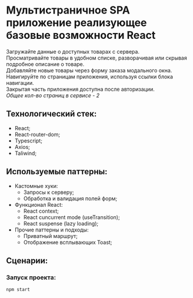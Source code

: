# Мультистраничное SPA приложение реализующее базовые возможности React

Загружайте данные о доступных товарах с сервера.  
Просматривайте товары в удобном списке, разворачивая или скрывая подробное описание о товаре.  
Добавляйте новые товары через форму заказа модального окна.  
Навигируйте по страницам приложения, используя ссылки блока навигации.  
Закрытая часть приложения доступна после авторизации.  
_Общее кол-во страниц в сервисе - 2_  

## Технологический стек:
- React;
- React-router-dom;
- Typescript;
- Axios;
- Taliwind;

## Используемые паттерны:
- Кастомные хуки:
  - Запросы к серверу;
  - Обработка и валидация полей форм;
- Функционал React:
  - React context;
  - React cuncurrent mode (useTransition);
  - React suspense (lazy loading);
- Прочие паттерны и подходы:
  - Приватный маршрут;
  - Отображение всплывающих Toast;

## Сценарии:

### Запуск проекта:
```bash
npm start
```
